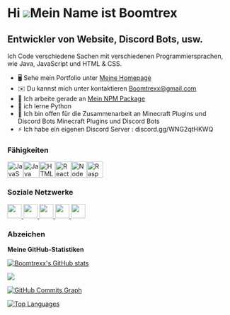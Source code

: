 Hi ![](https://user-images.githubusercontent.com/18350557/176309783-0785949b-9127-417c-8b55-ab5a4333674e.gif)Mein Name ist Boomtrex
================================================================================================================================

Entwickler von Website, Discord Bots, usw.
------------------------------------------

Ich Code verschiedene Sachen mit verschiedenen Programmiersprachen, wie Java, JavaScript und HTML & CSS.

* 🖥️  Sehe mein Portfolio unter [Meine Homepage](http://inktr.ee/Boomtrex)
* ✉️  Du kannst mich unter kontaktieren [Boomtrexx@gmail.com](mailto:Boomtrexx@gmail.com)
* 🚀  Ich arbeite gerade an [Mein NPM Package](http://github.com/Boomtrexx/say-hello-functions)
* 🧠  ich lerne Python
* 🤝  Ich bin offen für die Zusammenarbeit an Minecraft Plugins und Discord Bots Minecraft Plugins und Discord Bots
* ⚡  Ich habe ein eigenen Discord Server : discord.gg/WNG2qtHKWQ

### Fähigkeiten

<p align="left">
<a href="https://developer.mozilla.org/en-US/docs/Web/JavaScript" target="_blank" rel="noreferrer"><img src="https://raw.githubusercontent.com/danielcranney/readme-generator/main/public/icons/skills/javascript-colored.svg" width="36" height="36" alt="JavaScript" /></a><a href="https://www.oracle.com/java/" target="_blank" rel="noreferrer"><img src="https://raw.githubusercontent.com/danielcranney/readme-generator/main/public/icons/skills/java-colored.svg" width="36" height="36" alt="Java" /></a><a href="https://developer.mozilla.org/en-US/docs/Glossary/HTML5" target="_blank" rel="noreferrer"><img src="https://raw.githubusercontent.com/danielcranney/readme-generator/main/public/icons/skills/html5-colored.svg" width="36" height="36" alt="HTML5" /></a><a href="https://reactjs.org/" target="_blank" rel="noreferrer"><img src="https://raw.githubusercontent.com/danielcranney/readme-generator/main/public/icons/skills/react-colored.svg" width="36" height="36" alt="React" /></a><a href="https://nodejs.org/en/" target="_blank" rel="noreferrer"><img src="https://raw.githubusercontent.com/danielcranney/readme-generator/main/public/icons/skills/nodejs-colored.svg" width="36" height="36" alt="NodeJS" /></a><a href="https://www.raspberrypi.org/" target="_blank" rel="noreferrer"><img src="https://raw.githubusercontent.com/danielcranney/readme-generator/main/public/icons/skills/raspberrypi-colored.svg" width="36" height="36" alt="Raspberry Pi" /></a>
</p>

### Soziale Netzwerke

<p align="left"> <a href="https://discord.com/users/boomtrex" target="_blank" rel="noreferrer"> <picture> <source media="(prefers-color-scheme: dark)" srcset="undefined" /> <source media="(prefers-color-scheme: light)" srcset="https://raw.githubusercontent.com/danielcranney/readme-generator/main/public/icons/socials/discord.svg" /> <img src="https://raw.githubusercontent.com/danielcranney/readme-generator/main/public/icons/socials/discord.svg" width="32" height="32" /> </picture> </a> <a href="https://www.github.com/Boomtrexx" target="_blank" rel="noreferrer"> <picture> <source media="(prefers-color-scheme: dark)" srcset="https://raw.githubusercontent.com/danielcranney/readme-generator/main/public/icons/socials/github-dark.svg" /> <source media="(prefers-color-scheme: light)" srcset="https://raw.githubusercontent.com/danielcranney/readme-generator/main/public/icons/socials/github.svg" /> <img src="https://raw.githubusercontent.com/danielcranney/readme-generator/main/public/icons/socials/github.svg" width="32" height="32" /> </picture> </a> <a href="https://www.x.com/Boomtrexx" target="_blank" rel="noreferrer"> <picture> <source media="(prefers-color-scheme: dark)" srcset="https://raw.githubusercontent.com/danielcranney/readme-generator/main/public/icons/socials/twitter-dark.svg" /> <source media="(prefers-color-scheme: light)" srcset="https://raw.githubusercontent.com/danielcranney/readme-generator/main/public/icons/socials/twitter.svg" /> <img src="https://raw.githubusercontent.com/danielcranney/readme-generator/main/public/icons/socials/twitter.svg" width="32" height="32" /> </picture> </a> <a href="https://www.youtube.com/@Boomtrex" target="_blank" rel="noreferrer"> <picture> <source media="(prefers-color-scheme: dark)" srcset="undefined" /> <source media="(prefers-color-scheme: light)" srcset="https://raw.githubusercontent.com/danielcranney/readme-generator/main/public/icons/socials/youtube.svg" /> <img src="https://raw.githubusercontent.com/danielcranney/readme-generator/main/public/icons/socials/youtube.svg" width="32" height="32" /> </picture> </a> <a href="https://www.twitch.tv/boomtrex" target="_blank" rel="noreferrer"> <picture> <source media="(prefers-color-scheme: dark)" srcset="undefined" /> <source media="(prefers-color-scheme: light)" srcset="https://raw.githubusercontent.com/danielcranney/readme-generator/main/public/icons/socials/twitch.svg" /> <img src="https://raw.githubusercontent.com/danielcranney/readme-generator/main/public/icons/socials/twitch.svg" width="32" height="32" /> </picture> </a></p>

### Abzeichen

<b>Meine GitHub-Statistiken</b>

<a href="http://www.github.com/Boomtrexx"><img src="https://github-readme-stats.vercel.app/api?username=Boomtrexx&show_icons=true&hide=&count_private=true&title_color=ec4899&text_color=f97316&icon_color=0891b2&bg_color=1c1917&hide_border=true&show_icons=true" alt="Boomtrexx's GitHub stats" /></a>

<a href="http://www.github.com/Boomtrexx"><img src="https://github-readme-streak-stats.herokuapp.com/?user=Boomtrexx&stroke=f97316&background=1c1917&ring=ec4899&fire=ec4899&currStreakNum=f97316&currStreakLabel=ec4899&sideNums=f97316&sideLabels=f97316&dates=f97316&hide_border=true" /></a>

<a href="http://www.github.com/Boomtrexx"><img src="https://github-readme-activity-graph.cyclic.app/graph?username=Boomtrexx&bg_color=1c1917&color=f97316&line=0891b2&point=f97316&area_color=1c1917&area=true&hide_border=true&custom_title=GitHub%20Commits%20Graph" alt="GitHub Commits Graph" /></a>

<a href="https://github.com/Boomtrexx" align="left"><img src="https://github-readme-stats.vercel.app/api/top-langs/?username=Boomtrexx&langs_count=10&title_color=ec4899&text_color=f97316&icon_color=0891b2&bg_color=1c1917&hide_border=true&locale=en&custom_title=Top%20%Languages" alt="Top Languages" /></a>
